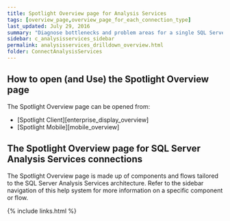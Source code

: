 ```yaml
---
title: Spotlight Overview page for Analysis Services
tags: [overview_page,overview_page_for_each_connection_type]
last_updated: July 29, 2016
summary: "Diagnose bottlenecks and problem areas for a single SQL Server Analysis Services connection."
sidebar: c_analysisservices_sidebar
permalink: analysisservices_drilldown_overview.html
folder: ConnectAnalysisServices
---
```



## How to open (and Use) the Spotlight Overview page
The Spotlight Overview page can be opened from:
* [Spotlight Client][enterprise_display_overview]
* [Spotlight Mobile][mobile_overview]

## The Spotlight Overview page for SQL Server Analysis Services connections
The Spotlight Overview page is made up of components and flows tailored to the SQL Server Analysis Services architecture. Refer to the sidebar navigation of this help system for more information on a specific component or flow.

{% include links.html %}
